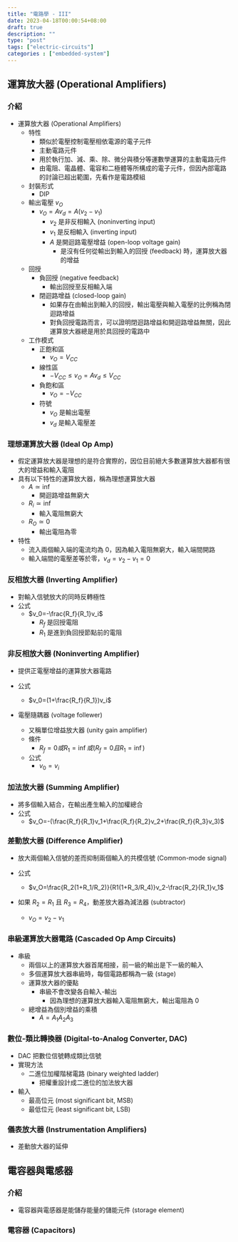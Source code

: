 ```yaml
---
title: "電路學 - III"
date: 2023-04-18T00:00:54+08:00
draft: true
description: ""
type: "post"
tags: ["electric-circuits"]
categories : ["embedded-system"]
---
```


## 運算放大器 (Operational Amplifiers)

### 介紹
- 運算放大器 (Operational Amplifiers)
    - 特性
        - 類似於電壓控制電壓相依電源的電子元件
        - 主動電路元件
        - 用於執行加、減、乘、除、微分與積分等運數學運算的主動電路元件
        - 由電阻、電晶體、電容和二極體等所構成的電子元件，但因內部電路的討論已超出範圍，先看作是電路模組
    - 封裝形式
        - DIP
    - 輸出電壓 $v_O$
        - $v_O=Av_d=A(v_2-v_1)$
            - $v_2$ 是非反相輸入 (noninverting input)
            - $v_1$ 是反相輸入  (inverting input)
            - $A$ 是開迴路電壓增益 (open-loop voltage gain)
                - 是沒有任何從輸出到輸入的回授 (feedback) 時，運算放大器的增益
    - 回授
        - 負回授 (negative feedback)
            - 輸出回授至反相輸入端
        - 閉迴路增益 (closed-loop gain)
            - 如果存在由輸出到輸入的回授，輸出電壓與輸入電壓的比例稱為閉迴路增益
            - 對負回授電路而言，可以證明閉迴路增益和開迴路增益無關，因此運算放大器總是用於具回授的電路中
    - 工作模式
        - 正飽和區
            - $v_O=V_{CC}$
        - 線性區
            - $-V_{CC} \leq v_O = Av_d \leq V_{CC}$
        - 負飽和區
            - $v_O=-V_{CC}$
        - 符號
            - $v_O$ 是輸出電壓
            - $v_d$ 是輸入電壓差

### 理想運算放大器 (Ideal Op Amp)

- 假定運算放大器是理想的是符合實際的，因位目前絕大多數運算放大器都有很大的增益和輸入電阻
- 具有以下特性的運算放大器，稱為理想運算放大器
    - $A \simeq \inf$
        - 開迴路增益無窮大
    - $R_i \simeq \inf$
        - 輸入電阻無窮大
    - $R_O \simeq 0$
        - 輸出電阻為零
- 特性
    - 流入兩個輸入端的電流均為 0，因為輸入電阻無窮大，輸入端間開路
    - 輸入端間的電壓差等於零，$v_d=v_2-v_1=0$

### 反相放大器 (Inverting Amplifier)
- 對輸入信號放大的同時反轉極性
- 公式
    - $v_0=-\frac{R_f}{R_1}v_i$
        - $R_f$ 是回授電阻
        - $R_1$ 是進到負回授節點前的電阻

### 非反相放大器 (Noninverting Amplifier)
- 提供正電壓增益的運算放大器電路
- 公式
    - $v_0=(1+\frac{R_f}{R_1})v_i$

- 電壓隨耦器 (voltage follewer)
    - 又稱單位增益放大器 (unity gain amplifier)
    - 條件
        - $R_f=0 或 R_1=\inf 或 (R_f=0 且 R_1=\inf)$
    - 公式
        - $v_0=v_i$

### 加法放大器 (Summing Amplifier)
- 將多個輸入結合，在輸出產生輸入的加權總合
- 公式
    - $v_O=-(\frac{R_f}{R_1}v_1+\frac{R_f}{R_2}v_2+\frac{R_f}{R_3}v_3)$

### 差動放大器 (Difference Amplifier)
- 放大兩個輸入信號的差而抑制兩個輸入的共模信號 (Common-mode signal)
- 公式
    - $v_O=\frac{R_2(1+R_1/R_2)}{R1(1+R_3/R_4)}v_2-\frac{R_2}{R_1}v_1$

- 如果 $R_2=R_1$ 且 $R_3=R_4$，動差放大器為減法器 (subtractor)
    - $v_O=v_2-v_1$

### 串級運算放大器電路 (Cascaded Op Amp Circuits)
- 串級
    - 兩個以上的運算放大器首尾相接，前一級的輸出是下一級的輸入
    - 多個運算放大器串級時，每個電路都稱為一級 (stage)
    - 運算放大器的優點
        - 串級不會改變各自輸入-輸出
            - 因為理想的運算放大器輸入電阻無窮大，輸出電阻為 0
    - 總增益為個別增益的乘積
        - $A=A_1A_2A_3$

### 數位-類比轉換器 (Digital-to-Analog Converter, DAC)
- DAC 把數位信號轉成類比信號
- 實現方法
    - 二進位加權階梯電路 (binary weighted ladder)
        - 把權重設計成二進位的加法放大器
- 輸入
    - 最高位元 (most significant bit, MSB)
    - 最低位元 (least significant bit, LSB)

### 儀表放大器 (Instrumentation Amplifiers)
- 差動放大器的延伸

## 電容器與電感器

### 介紹
- 電容器與電感器是能儲存能量的儲能元件 (storage element)

### 電容器 (Capacitors)

